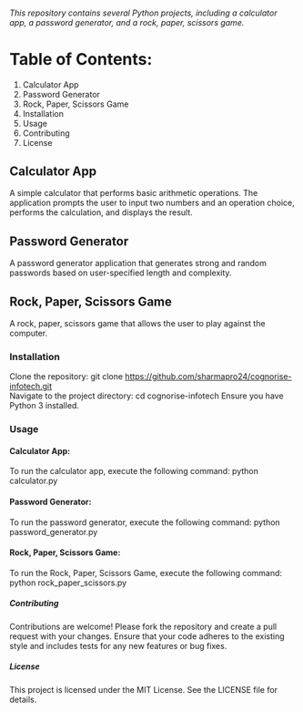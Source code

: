 ###### This repository contains several Python projects, including a calculator app, a password generator, and a rock, paper, scissors game.

# Table of Contents:

1. Calculator App  
2. Password Generator  
3. Rock, Paper, Scissors Game  
4. Installation  
5. Usage
6. Contributing  
7. License  

## Calculator App
A simple calculator that performs basic arithmetic operations. The application prompts the user to input two numbers and an operation choice, performs the calculation, and displays the result.

## Password Generator
A password generator application that generates strong and random passwords based on user-specified length and complexity.

## Rock, Paper, Scissors Game
A rock, paper, scissors game that allows the user to play against the computer.

### Installation
Clone the repository:
git clone https://github.com/sharmapro24/cognorise-infotech.git  
Navigate to the project directory:
cd cognorise-infotech
Ensure you have Python 3 installed. 

### Usage

#### Calculator App:  
To run the calculator app, execute the following command:
python calculator.py

#### Password Generator:  
To run the password generator, execute the following command:
python password_generator.py

#### Rock, Paper, Scissors Game:  
To run the Rock, Paper, Scissors Game, execute the following command:
python rock_paper_scissors.py

##### Contributing  
Contributions are welcome! Please fork the repository and create a pull request with your changes. Ensure that your code adheres to the existing style and includes tests for any new features or bug fixes.

##### License  
This project is licensed under the MIT License. See the LICENSE file for details.



